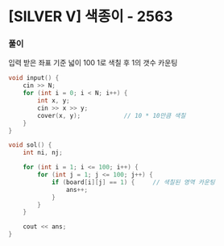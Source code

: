 # [SILVER V] 색종이 - 2563 
  
  
### 풀이
입력 받은 좌표 기준 넓이 100 1로 색칠 후 1의 갯수 카운팅
```cpp
void input() {
    cin >> N;
    for (int i = 0; i < N; i++) {
        int x, y;
        cin >> x >> y;
        cover(x, y);            // 10 * 10만큼 색칠
    }
}

void sol() {
    int ni, nj;

    for (int i = 1; i <= 100; i++) {
        for (int j = 1; j <= 100; j++) {
            if (board[i][j] == 1) {     // 색칠된 영역 카운팅
                ans++;
            }
        }
    }

    cout << ans;
}
```